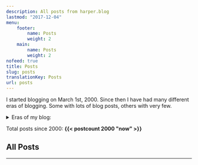 ```yaml
---
description: All posts from harper.blog
lastmod: "2017-12-04"
menu:
    footer:
        name: Posts
        weight: 2
    main:
        name: Posts
        weight: 2
nofeed: true
title: Posts
slug: posts
translationKey: Posts
url: posts
---
```


I started blogging on March 1st, 2000. Since then I have had many different eras of blogging. Some with lots of blog posts, others with very few.

<details>
    <summary>Eras of my blog:</summary>

- **2024 – Now** – 2389 (_{{< postcount 2024 "now" >}}_)
- **2023 – 2024** – Experimental life phase 3 (_{{< postcount 2023 2024 >}}_)
- **2020 – 2023** – Galactic (_{{< postcount 2020 2023 >}}_)
- **2018 – 2020** – Experimental life phase 2 (_{{< postcount 2018 2020 >}}_)
- **2015 – 2018** – Paypal (_{{< postcount 2015 2018 >}}_)
- **2012 – 2015** – Modest (_{{< postcount 2012 2015 >}}_)
- **2011 – 2012** – Obama time (_{{< postcount 2011 2012 >}}_)
- **2009 – 2011** – Experimental life phase 1 (_{{< postcount 2009 2011 >}}_)
- **2005 – 2009** – Threadless (_{{< postcount 2005 2009 >}}_)
- **2004 – 2005** – Clubbing and second job (_{{< postcount 2004 2005 >}}_)
- **2001 – 2004** – Clubbing and first job (_{{< postcount 2001 2004 >}}_)
- **2000 – 2001** – College (_{{< postcount 2000 2001 >}}_)

</details>

Total posts since 2000: **{{< postcount 2000 "now" >}}**

## All Posts

---
